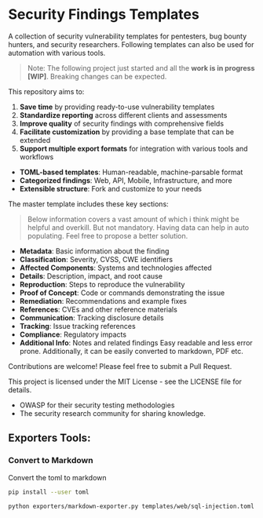 # Security Findings Templates

A collection of security vulnerability templates for pentesters, bug bounty hunters, and security researchers. Following templates can also be used for automation with various tools.

> Note: The following project just started and all the **work is in progress [WIP]**. Breaking changes can be expected.

This repository aims to:

1. **Save time** by providing ready-to-use vulnerability templates
2. **Standardize reporting** across different clients and assessments
3. **Improve quality** of security findings with comprehensive fields
4. **Facilitate customization** by providing a base template that can be extended
5. **Support multiple export formats** for integration with various tools and workflows

- **TOML-based templates**: Human-readable, machine-parsable format
- **Categorized findings**: Web, API, Mobile, Infrastructure, and more
- **Extensible structure**: Fork and customize to your needs

The master template includes these key sections:

> Below information covers a vast amount of which i think might be helpful and overkill. But not mandatory. Having data can help in auto populating. Feel free to propose a better solution.

- **Metadata**: Basic information about the finding
- **Classification**: Severity, CVSS, CWE identifiers
- **Affected Components**: Systems and technologies affected
- **Details**: Description, impact, and root cause
- **Reproduction**: Steps to reproduce the vulnerability
- **Proof of Concept**: Code or commands demonstrating the issue
- **Remediation**: Recommendations and example fixes
- **References**: CVEs and other reference materials
- **Communication**: Tracking disclosure details
- **Tracking**: Issue tracking references
- **Compliance**: Regulatory impacts
- **Additional Info**: Notes and related findings
Easy readable and less error prone. Additionally, it can be easily converted to markdown, PDF etc.

Contributions are welcome! Please feel free to submit a Pull Request.

This project is licensed under the MIT License - see the LICENSE file for details.

- OWASP for their security testing methodologies
- The security research community for sharing knowledge.


## Exporters Tools:

### Convert to Markdown

Convert the toml to markdown

``` bash
pip install --user toml
```

``` bash
python exporters/markdown-exporter.py templates/web/sql-injection.toml > sql-finding.md
```

